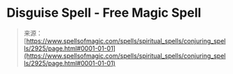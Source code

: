 <!--yml
category: 未分类
date: 2024-06-12 18:36:37
-->

# Disguise Spell - Free Magic Spell

> 来源：[https://www.spellsofmagic.com/spells/spiritual_spells/conjuring_spells/2925/page.html#0001-01-01](https://www.spellsofmagic.com/spells/spiritual_spells/conjuring_spells/2925/page.html#0001-01-01)